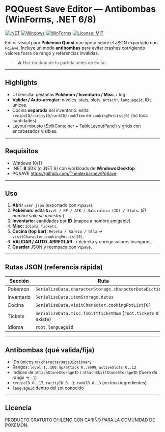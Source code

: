 # PQQuest Save Editor — Antibombas (WinForms, .NET 6/8)

[![.NET](https://img.shields.io/badge/.NET-6%2F8-512BD4)](#)
[![Windows](https://img.shields.io/badge/Windows-10%2F11-0078D6)](#)
[![WinForms](https://img.shields.io/badge/GUI-WinForms-2EA043)](#)
[![License: MIT](https://img.shields.io/badge/License-MIT-yellow.svg)](LICENSE)

Editor visual para **Pokémon Quest** que opera sobre el JSON exportado con `PqSave`.
Incluye un modo **antibombas** para evitar crashes corrigiendo valores fuera de rango y referencias inválidas.

> ⚠️ Haz _backup_ de tu partida antes de editar.

---

## Highlights

- UI sencilla: pestañas **Pokémon / Inventario / Misc** + log.
- **Validar / Auto‑arreglar**: niveles, stats, slots, `attach*`, `languageId`, IDs únicos.
- Cocina **separada** del inventario: edita `recipeID/rarityID/rankID/cookTime` en `cookingPotList[0]` (no toca cantidades).
- Layout robusto (SplitContainer + TableLayoutPanel) y grids con encabezados visibles.

---

## Requisitos

- Windows 10/11
- .NET **8** SDK (o .NET 9) con workloads de **Windows Desktop**
- PQSAVE https://github.com/Thealexbarney/PqSave
---

## Uso

1) **Abrir** `user.json` (exportado con `PqSave`).  
2) **Pokémon:** edita `Nivel / HP / ATK / Naturaleza (ID) / Slots`. (*El nombre solo se muestra.*)  
3) **Inventario:** cantidades por **ID** (mapea a nombre amigable).  
4) **Misc:** `Idioma`, `Tickets`.  
5) **Cocina (top bar):** `Receta / Rareza / Olla` → `visitCharacter.cookingPotList[0]`.  
6) **VALIDAR / AUTO‑ARREGLAR** → detecta y corrige valores inseguros.  
7) **Guardar** JSON y reempaca con `PqSave`.

---

## Rutas JSON (referencia rápida)

| Sección     | Ruta                                                                 |
|-------------|----------------------------------------------------------------------|
| Pokémon     | `SerializeData.characterStorage.characterDataDictionary`             |
| Inventario  | `SerializeData.itemStorage.datas`                                    |
| Cocina      | `SerializeData.visitCharacter.cookingPotList[0]`                     |
| Tickets     | `SerializeData.misc.fsGiftTicketNum` (`root.tickets` si no existe)   |
| Idioma      | `root.languageId`                                                    |

---

## Antibombas (qué valida/fija)

- IDs únicos en `characterDataDictionary`  
- Rangos: `level 1..100`, `hp/attack 0..9999`, `activeSlots 0..12`  
- Índices de `attachStoneStorageID` / `attachSkillStoneStorageID` (fuera de rango → `-1`)  
- `recipeID 0..17`, `rarityID 0..3`, `rankID 0..3` (no toca ingredientes)  
- `languageId` dentro del set conocido

---

## Licencia
PRODUCTO GRATUITO CHILENO
CON CARIÑO PARA LA COMUNIDAD DE POKEMON.
